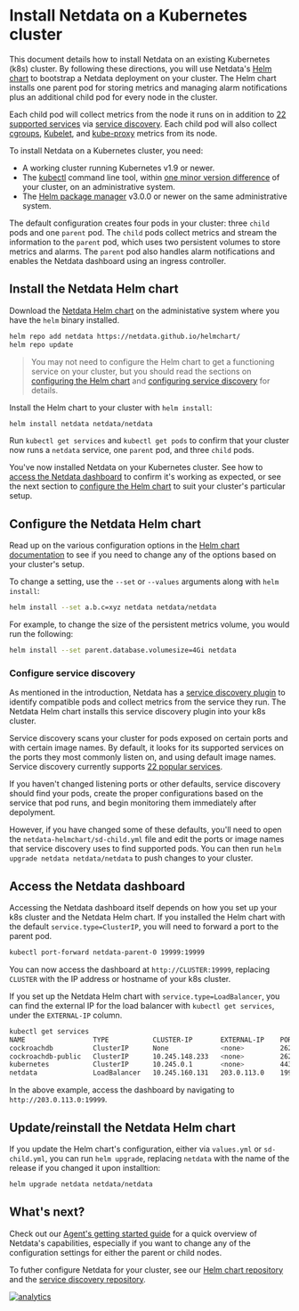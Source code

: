 <!--
title: "Install Netdata on a Kubernetes cluster"
description: "Use Netdata's Helm chart to bootstrap a Netdata monitoring and troubleshooting toolkit on your Kubernetes (k8s) cluster."
custom_edit_url: https://github.com/netdata/netdata/edit/master/packaging/installer/methods/kubernetes.md
-->

# Install Netdata on a Kubernetes cluster

This document details how to install Netdata on an existing Kubernetes (k8s) cluster. By following these directions, you
will use Netdata's [Helm chart](https://github.com/netdata/helmchart) to bootstrap a Netdata deployment on your cluster.
The Helm chart installs one parent pod for storing metrics and managing alarm notifications plus an additional child pod
for every node in the cluster.

Each child pod will collect metrics from the node it runs on in addition to [22 supported
services](https://github.com/netdata/helmchart#service-discovery-and-supported-services) via [service
discovery](https://github.com/netdata/agent-service-discovery/). Each child pod will also collect
[cgroups](/collectors/cgroups.plugin/README.md),
[Kubelet](https://learn.netdata.cloud/docs/agent/collectors/go.d.plugin/modules/k8s_kubelet), and
[kube-proxy](https://learn.netdata.cloud/docs/agent/collectors/go.d.plugin/modules/k8s_kubeproxy) metrics from its node.

To install Netdata on a Kubernetes cluster, you need:

-   A working cluster running Kubernetes v1.9 or newer.
-   The [kubectl](https://kubernetes.io/docs/reference/kubectl/overview/) command line tool, within [one minor version
    difference](https://kubernetes.io/docs/tasks/tools/install-kubectl/#before-you-begin) of your cluster, on an
    administrative system.
-   The [Helm package manager](https://helm.sh/) v3.0.0 or newer on the same administrative system.

The default configuration creates four pods in your cluster: three `child` pods and one `parent` pod. The `child` pods
collect metrics and stream the information to the `parent` pod, which uses two persistent volumes to store metrics and
alarms. The `parent` pod also handles alarm notifications and enables the Netdata dashboard using an ingress controller.

## Install the Netdata Helm chart

Download the [Netdata Helm chart](https://github.com/netdata/helmchart) on the administative system where you have the
`helm` binary installed.

```bash
helm repo add netdata https://netdata.github.io/helmchart/
helm repo update
```

> You may not need to configure the Helm chart to get a functioning service on your cluster, but you should read the
> sections on [configuring the Helm chart](#configure-the-netdata-helm-chart) and [configuring service
> discovery](#configure-service-discovery) for details.

Install the Helm chart to your cluster with `helm install`:

```bash
helm install netdata netdata/netdata
```

Run `kubectl get services` and `kubectl get pods` to confirm that your cluster now runs a `netdata` service, one
`parent` pod, and three `child` pods.

You've now installed Netdata on your Kubernetes cluster. See how to [access the Netdata
dashboard](#access-the-netdata-dashboard) to confirm it's working as expected, or see the next section to [configure the
Helm chart](#configure-the-netdata-helm-chart) to suit your cluster's particular setup.

## Configure the Netdata Helm chart

Read up on the various configuration options in the [Helm chart
documentation](https://github.com/netdata/helmchart#configuration) to see if you need to change any of the options based
on your cluster's setup.

To change a setting, use the `--set` or `--values` arguments along with `helm install`:

```bash
helm install --set a.b.c=xyz netdata netdata/netdata
```

For example, to change the size of the persistent metrics volume, you would run the following:

```bash
helm install --set parent.database.volumesize=4Gi netdata
```

### Configure service discovery

As mentioned in the introduction, Netdata has a [service discovery
plugin](https://github.com/netdata/agent-service-discovery/#service-discovery) to identify compatible pods and collect
metrics from the service they run. The Netdata Helm chart installs this service discovery plugin into your k8s cluster.

Service discovery scans your cluster for pods exposed on certain ports and with certain image names. By default, it
looks for its supported services on the ports they most commonly listen on, and using default image names. Service
discovery currently supports [22 popular
services](https://github.com/netdata/helmchart#service-discovery-and-supported-services).

If you haven't changed listening ports or other defaults, service discovery should find your pods, create the proper
configurations based on the service that pod runs, and begin monitoring them immediately after depolyment.

However, if you have changed some of these defaults, you'll need to open the `netdata-helmchart/sd-child.yml` file and
edit the ports or image names that service discovery uses to find supported pods. You can then run `helm upgrade netdata
netdata/netdata` to push changes to your cluster.

## Access the Netdata dashboard

Accessing the Netdata dashboard itself depends on how you set up your k8s cluster and the Netdata Helm chart. If you
installed the Helm chart with the default `service.type=ClusterIP`, you will need to forward a port to the parent pod.

```bash
kubectl port-forward netdata-parent-0 19999:19999 
```

You can now access the dashboard at `http://CLUSTER:19999`, replacing `CLUSTER` with the IP address or hostname of your
k8s cluster.

If you set up the Netdata Helm chart with `service.type=LoadBalancer`, you can find the external IP for the load
balancer with `kubectl get services`, under the `EXTERNAL-IP` column.

```bash
kubectl get services
NAME                 TYPE           CLUSTER-IP       EXTERNAL-IP    PORT(S)              AGE
cockroachdb          ClusterIP      None             <none>         26257/TCP,8080/TCP   46h
cockroachdb-public   ClusterIP      10.245.148.233   <none>         26257/TCP,8080/TCP   46h
kubernetes           ClusterIP      10.245.0.1       <none>         443/TCP              47h
netdata              LoadBalancer   10.245.160.131   203.0.113.0    19999:32231/TCP      74m
```

In the above example, access the dashboard by navigating to `http://203.0.113.0:19999`.

## Update/reinstall the Netdata Helm chart

If you update the Helm chart's configuration, either via `values.yml` or `sd-child.yml`, you can run `helm upgrade`,
replacing `netdata` with the name of the release if you changed it upon installtion:

```bash
helm upgrade netdata netdata/netdata
```

## What's next?

Check out our [Agent's getting started guide](/docs/getting-started.md) for a quick overview of Netdata's capabilities,
especially if you want to change any of the configuration settings for either the parent or child nodes.

To futher configure Netdata for your cluster, see our [Helm chart repository](https://github.com/netdata/helmchart) and
the [service discovery repository](https://github.com/netdata/agent-service-discovery/).

[![analytics](https://www.google-analytics.com/collect?v=1&aip=1&t=pageview&_s=1&ds=github&dr=https%3A%2F%2Fgithub.com%2Fnetdata%2Fnetdata&dl=https%3A%2F%2Fmy-netdata.io%2Fgithub%2Finstaller%2Fmethods%2Fkubernetes&_u=MAC~&cid=5792dfd7-8dc4-476b-af31-da2fdb9f93d2&tid=UA-64295674-3)](<>)
